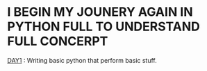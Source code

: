 # I BEGIN MY JOUNERY AGAIN IN PYTHON FULL TO UNDERSTAND FULL CONCERPT

[DAY1](./DAY_1) : Writing basic python that perform basic stuff.
